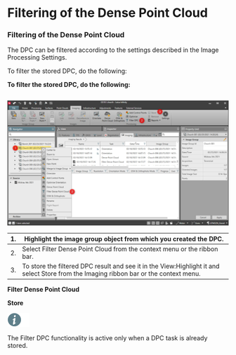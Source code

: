 # Filtering of the Dense Point Cloud

### Filtering of the Dense Point Cloud

The DPC can be filtered according to the settings described in the Image Processing Settings.

To filter the stored DPC, do the following:

**To filter the stored DPC, do the following:**

|  |  |
| --- | --- |

![Image](graphics/00842383.jpg)

| 1. | Highlight the image group object from which you created the DPC. |
| --- | --- |
| 2. | Select Filter Dense Point Cloud from the context menu or the ribbon bar. |
| 3. | To store the filtered DPC result and see it in the View:Highlight it and select Store from the Imaging ribbon bar or the context menu. |

**Filter Dense Point Cloud**

**Store**

![Image](./data/icons/note.gif)

The Filter DPC functionality is active only when a DPC task is already stored.

